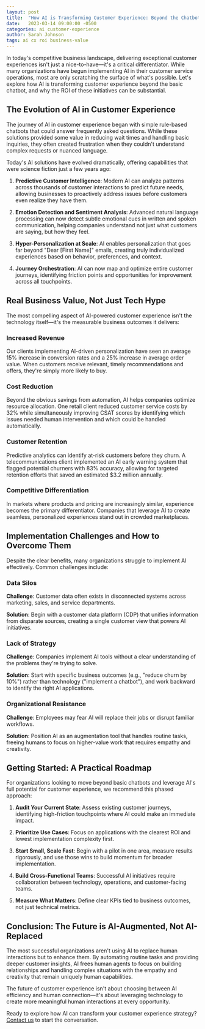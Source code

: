 ```yaml
---
layout: post
title:  "How AI is Transforming Customer Experience: Beyond the Chatbot"
date:   2023-03-14 09:00:00 -0500
categories: ai customer-experience
author: Sarah Johnson
tags: ai cx roi business-value
---
```


In today's competitive business landscape, delivering exceptional customer experiences isn't just a nice-to-have—it's a critical differentiator. While many organizations have begun implementing AI in their customer service operations, most are only scratching the surface of what's possible. Let's explore how AI is transforming customer experience beyond the basic chatbot, and why the ROI of these initiatives can be substantial.

## The Evolution of AI in Customer Experience

The journey of AI in customer experience began with simple rule-based chatbots that could answer frequently asked questions. While these solutions provided some value in reducing wait times and handling basic inquiries, they often created frustration when they couldn't understand complex requests or nuanced language.

Today's AI solutions have evolved dramatically, offering capabilities that were science fiction just a few years ago:

1. **Predictive Customer Intelligence**: Modern AI can analyze patterns across thousands of customer interactions to predict future needs, allowing businesses to proactively address issues before customers even realize they have them.

2. **Emotion Detection and Sentiment Analysis**: Advanced natural language processing can now detect subtle emotional cues in written and spoken communication, helping companies understand not just what customers are saying, but how they feel.

3. **Hyper-Personalization at Scale**: AI enables personalization that goes far beyond "Dear [First Name]" emails, creating truly individualized experiences based on behavior, preferences, and context.

4. **Journey Orchestration**: AI can now map and optimize entire customer journeys, identifying friction points and opportunities for improvement across all touchpoints.

## Real Business Value, Not Just Tech Hype

The most compelling aspect of AI-powered customer experience isn't the technology itself—it's the measurable business outcomes it delivers:

### Increased Revenue

Our clients implementing AI-driven personalization have seen an average 15% increase in conversion rates and a 25% increase in average order value. When customers receive relevant, timely recommendations and offers, they're simply more likely to buy.

### Cost Reduction

Beyond the obvious savings from automation, AI helps companies optimize resource allocation. One retail client reduced customer service costs by 32% while simultaneously improving CSAT scores by identifying which issues needed human intervention and which could be handled automatically.

### Customer Retention

Predictive analytics can identify at-risk customers before they churn. A telecommunications client implemented an AI early warning system that flagged potential churners with 83% accuracy, allowing for targeted retention efforts that saved an estimated $3.2 million annually.

### Competitive Differentiation

In markets where products and pricing are increasingly similar, experience becomes the primary differentiator. Companies that leverage AI to create seamless, personalized experiences stand out in crowded marketplaces.

## Implementation Challenges and How to Overcome Them

Despite the clear benefits, many organizations struggle to implement AI effectively. Common challenges include:

### Data Silos

**Challenge**: Customer data often exists in disconnected systems across marketing, sales, and service departments.

**Solution**: Begin with a customer data platform (CDP) that unifies information from disparate sources, creating a single customer view that powers AI initiatives.

### Lack of Strategy

**Challenge**: Companies implement AI tools without a clear understanding of the problems they're trying to solve.

**Solution**: Start with specific business outcomes (e.g., "reduce churn by 10%") rather than technology ("implement a chatbot"), and work backward to identify the right AI applications.

### Organizational Resistance

**Challenge**: Employees may fear AI will replace their jobs or disrupt familiar workflows.

**Solution**: Position AI as an augmentation tool that handles routine tasks, freeing humans to focus on higher-value work that requires empathy and creativity.

## Getting Started: A Practical Roadmap

For organizations looking to move beyond basic chatbots and leverage AI's full potential for customer experience, we recommend this phased approach:

1. **Audit Your Current State**: Assess existing customer journeys, identifying high-friction touchpoints where AI could make an immediate impact.

2. **Prioritize Use Cases**: Focus on applications with the clearest ROI and lowest implementation complexity first.

3. **Start Small, Scale Fast**: Begin with a pilot in one area, measure results rigorously, and use those wins to build momentum for broader implementation.

4. **Build Cross-Functional Teams**: Successful AI initiatives require collaboration between technology, operations, and customer-facing teams.

5. **Measure What Matters**: Define clear KPIs tied to business outcomes, not just technical metrics.

## Conclusion: The Future is AI-Augmented, Not AI-Replaced

The most successful organizations aren't using AI to replace human interactions but to enhance them. By automating routine tasks and providing deeper customer insights, AI frees human agents to focus on building relationships and handling complex situations with the empathy and creativity that remain uniquely human capabilities.

The future of customer experience isn't about choosing between AI efficiency and human connection—it's about leveraging technology to create more meaningful human interactions at every opportunity.

Ready to explore how AI can transform your customer experience strategy? [Contact us](/contact) to start the conversation. 